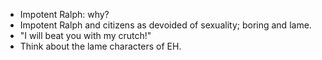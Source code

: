- Impotent Ralph: why?
- Impotent Ralph and citizens as devoided of sexuality; boring and lame.
- "I will beat you with my crutch!"
- Think about the lame characters of EH.
